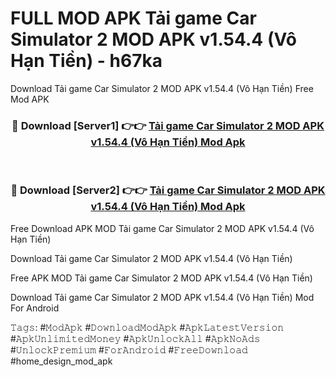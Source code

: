 # FULL MOD APK Tải game Car Simulator 2 MOD APK v1.54.4 (Vô Hạn Tiền) - h67ka
Download Tải game Car Simulator 2 MOD APK v1.54.4 (Vô Hạn Tiền) Free Mod APK

<div align="center">
<h3>🔴 Download [Server1] 👉👉 <a href="https://apk-comot.site?title=Tải_game_Car_Simulator_2_MOD_APK_v1.54.4_(Vô_Hạn_Tiền)">Tải game Car Simulator 2 MOD APK v1.54.4 (Vô Hạn Tiền) Mod Apk</a></h3><br>

<h3>🔴 Download [Server2] 👉👉 <a href="https://apk-comot.site?title=Tải_game_Car_Simulator_2_MOD_APK_v1.54.4_(Vô_Hạn_Tiền)">Tải game Car Simulator 2 MOD APK v1.54.4 (Vô Hạn Tiền) Mod Apk</a></h3>
</div>


Free Download APK MOD Tải game Car Simulator 2 MOD APK v1.54.4 (Vô Hạn Tiền)

Download Tải game Car Simulator 2 MOD APK v1.54.4 (Vô Hạn Tiền) 

Free APK MOD Tải game Car Simulator 2 MOD APK v1.54.4 (Vô Hạn Tiền) 

Download Tải game Car Simulator 2 MOD APK v1.54.4 (Vô Hạn Tiền) Mod For Android

𝚃𝚊𝚐𝚜: #𝙼𝚘𝚍𝙰𝚙𝚔 #𝙳𝚘𝚠𝚗𝚕𝚘𝚊𝚍𝙼𝚘𝚍𝙰𝚙𝚔 #𝙰𝚙𝚔𝙻𝚊𝚝𝚎𝚜𝚝𝚅𝚎𝚛𝚜𝚒𝚘𝚗 #𝙰𝚙𝚔𝚄𝚗𝚕𝚒𝚖𝚒𝚝𝚎𝚍𝙼𝚘𝚗𝚎𝚢 #𝙰𝚙𝚔𝚄𝚗𝚕𝚘𝚌𝚔𝙰𝚕𝚕 #𝙰𝚙𝚔𝙽𝚘𝙰𝚍𝚜 #𝚄𝚗𝚕𝚘𝚌𝚔𝙿𝚛𝚎𝚖𝚒𝚞𝚖 #𝙵𝚘𝚛𝙰𝚗𝚍𝚛𝚘𝚒𝚍 #𝙵𝚛𝚎𝚎𝙳𝚘𝚠𝚗𝚕𝚘𝚊𝚍 #home_design_mod_apk